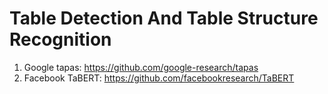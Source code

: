 # Table Detection And Table Structure Recognition

1. Google tapas: https://github.com/google-research/tapas
2. Facebook TaBERT: https://github.com/facebookresearch/TaBERT
